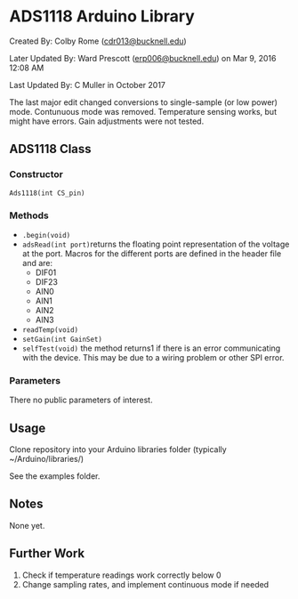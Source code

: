 # ADS1118 Arduino Library

Created By: Colby Rome (cdr013@bucknell.edu)

Later Updated By: Ward Prescott (erp006@bucknell.edu) on Mar 9, 2016 12:08 AM

Last Updated By: C Muller in October 2017

The last major edit changed conversions to single-sample (or low power) mode.
Contunuous mode was removed.
Temperature sensing works, but might have errors.
Gain adjustments were not tested.

## ADS1118 Class
### Constructor
`Ads1118(int CS_pin)`
### Methods
- `.begin(void)`
- `adsRead(int port)`returns the floating point representation of the voltage at the port.  Macros for the different ports are defined in the header file and are:
  - DIF01
  - DIF23
  - AIN0
  - AIN1
  - AIN2
  - AIN3
- `readTemp(void)`
- `setGain(int GainSet)`
- `selfTest(void)` the method returns1 if there is an error communicating with the device.  This may be due to a wiring problem or other SPI error.

### Parameters
There no public parameters of interest.

## Usage
Clone repository into your Arduino libraries folder (typically ~/Arduino/libraries/)

See the examples folder.

## Notes
None yet.

## Further Work
1. Check if temperature readings work correctly below 0
2. Change sampling rates, and implement continuous mode if needed
